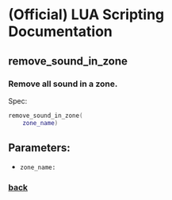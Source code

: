 
# (Official) LUA Scripting Documentation

## remove_sound_in_zone

### Remove all sound in a zone.

Spec:
```lua
remove_sound_in_zone(
	zone_name)
```
## Parameters:
- `zone_name:` 

### [back](../sound)
